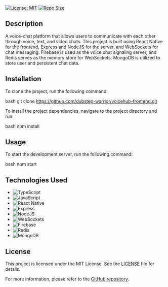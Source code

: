 [![License: MIT](https://img.shields.io/badge/License-MIT-yellow.svg)](https://opensource.org/licenses/MIT)
[![Repo Size](https://img.shields.io/github/repo-size/dubstep-warrior/voicehub-frontend.svg)](https://github.com/dubstep-warrior/voicehub-frontend)

## Description

A voice-chat platform that allows users to communicate with each other through voice, text, and video chats. This project is built using React Native for the frontend, Express and NodeJS for the server, and WebSockets for chat messaging. Firebase is used as the voice chat signaling server, and Redis serves as the memory store for WebSockets. MongoDB is utilized to store user and persistent chat data.

## Installation

To clone the project, run the following command:

bash
git clone https://github.com/dubstep-warrior/voicehub-frontend.git


To install the project dependencies, navigate to the project directory and run:

bash
npm install


## Usage

To start the development server, run the following command:

bash
npm start


## Technologies Used

- ![TypeScript](https://img.shields.io/badge/-TypeScript-007ACC?logo=typescript&logoColor=white)
- ![JavaScript](https://img.shields.io/badge/-JavaScript-F7DF1E?logo=javascript&logoColor=black)
- ![React Native](https://img.shields.io/badge/-React%20Native-61DAFB?logo=react&logoColor=black)
- ![Express](https://img.shields.io/badge/-Express-000000?logo=express&logoColor=white)
- ![NodeJS](https://img.shields.io/badge/-Node.js-339933?logo=node.js&logoColor=white)
- ![WebSockets](https://img.shields.io/badge/-WebSockets-777777?logo=socket.io&logoColor=white)
- ![Firebase](https://img.shields.io/badge/-Firebase-FFCA28?logo=firebase&logoColor=black)
- ![Redis](https://img.shields.io/badge/-Redis-DC382D?logo=redis&logoColor=white)
- ![MongoDB](https://img.shields.io/badge/-MongoDB-47A248?logo=mongodb&logoColor=white)

## License

This project is licensed under the MIT License. See the [LICENSE](LICENSE) file for details.

For more information, please refer to the [GitHub repository](https://github.com/dubstep-warrior/voicehub-frontend.git).